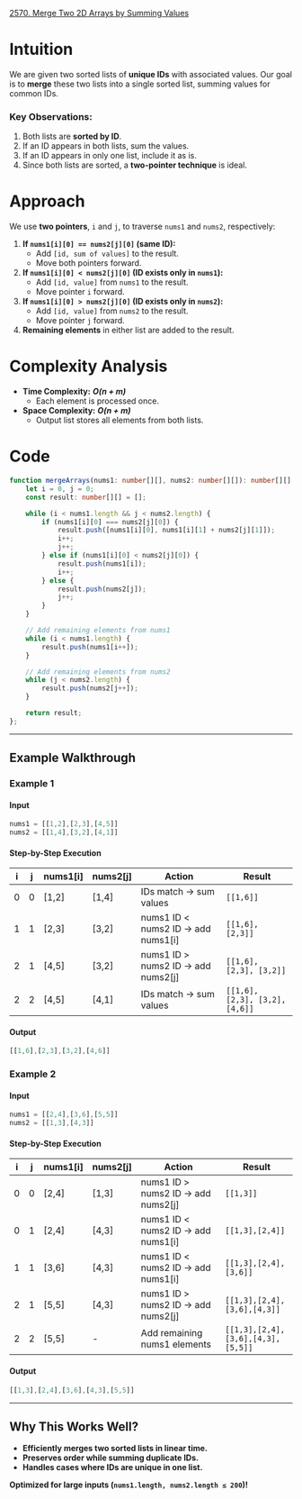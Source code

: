 [2570. Merge Two 2D Arrays by Summing Values](https://leetcode.com/problems/merge-two-2d-arrays-by-summing-values/)

# Intuition

We are given two sorted lists of **unique IDs** with associated values. Our goal is to **merge** these two lists into a single sorted list, summing values for common IDs.

### **Key Observations:**

1. Both lists are **sorted by ID**.
2. If an ID appears in both lists, sum the values.
3. If an ID appears in only one list, include it as is.
4. Since both lists are sorted, a **two-pointer technique** is ideal.

# Approach

We use **two pointers**, `i` and `j`, to traverse `nums1` and `nums2`, respectively:

1. **If `nums1[i][0] == nums2[j][0]` (same ID):**
    - Add `[id, sum of values]` to the result.
    - Move both pointers forward.
2. **If `nums1[i][0] < nums2[j][0]` (ID exists only in `nums1`):**
    - Add `[id, value]` from `nums1` to the result.
    - Move pointer `i` forward.
3. **If `nums1[i][0] > nums2[j][0]` (ID exists only in `nums2`):**
    - Add `[id, value]` from `nums2` to the result.
    - Move pointer `j` forward.
4. **Remaining elements** in either list are added to the result.

# Complexity Analysis

- **Time Complexity:** ***O(n + m)***
    - Each element is processed once.
- **Space Complexity:** ***O(n + m)***
    - Output list stores all elements from both lists.

# Code

```typescript
function mergeArrays(nums1: number[][], nums2: number[][]): number[][] {
    let i = 0, j = 0;
    const result: number[][] = [];

    while (i < nums1.length && j < nums2.length) {
        if (nums1[i][0] === nums2[j][0]) {
            result.push([nums1[i][0], nums1[i][1] + nums2[j][1]]);
            i++;
            j++;
        } else if (nums1[i][0] < nums2[j][0]) {
            result.push(nums1[i]);
            i++;
        } else {
            result.push(nums2[j]);
            j++;
        }
    }

    // Add remaining elements from nums1
    while (i < nums1.length) {
        result.push(nums1[i++]);
    }

    // Add remaining elements from nums2
    while (j < nums2.length) {
        result.push(nums2[j++]);
    }

    return result;
};

```

---

## **Example Walkthrough**

### **Example 1**

#### **Input**

```typescript
nums1 = [[1,2],[2,3],[4,5]]
nums2 = [[1,4],[3,2],[4,1]]
```

#### **Step-by-Step Execution**

|i|j|nums1[i]|nums2[j]|Action|Result|
|---|---|---|---|---|---|
|0|0|[1,2]|[1,4]|IDs match → sum values|`[[1,6]]`|
|1|1|[2,3]|[3,2]|nums1 ID < nums2 ID → add nums1[i]|`[[1,6], [2,3]]`|
|2|1|[4,5]|[3,2]|nums1 ID > nums2 ID → add nums2[j]|`[[1,6], [2,3], [3,2]]`|
|2|2|[4,5]|[4,1]|IDs match → sum values|`[[1,6], [2,3], [3,2], [4,6]]`|

#### **Output**

```typescript
[[1,6],[2,3],[3,2],[4,6]]
```

### **Example 2**

#### **Input**

```typescript
nums1 = [[2,4],[3,6],[5,5]]
nums2 = [[1,3],[4,3]]
```

#### **Step-by-Step Execution**

|i|j|nums1[i]|nums2[j]|Action|Result|
|---|---|---|---|---|---|
|0|0|[2,4]|[1,3]|nums1 ID > nums2 ID → add nums2[j]|`[[1,3]]`|
|0|1|[2,4]|[4,3]|nums1 ID < nums2 ID → add nums1[i]|`[[1,3],[2,4]]`|
|1|1|[3,6]|[4,3]|nums1 ID < nums2 ID → add nums1[i]|`[[1,3],[2,4],[3,6]]`|
|2|1|[5,5]|[4,3]|nums1 ID > nums2 ID → add nums2[j]|`[[1,3],[2,4],[3,6],[4,3]]`|
|2|2|[5,5]|-|Add remaining nums1 elements|`[[1,3],[2,4],[3,6],[4,3],[5,5]]`|

#### **Output**

```typescript
[[1,3],[2,4],[3,6],[4,3],[5,5]]
```

---

## **Why This Works Well?**

- **Efficiently merges two sorted lists in linear time.**
- **Preserves order while summing duplicate IDs.**
- **Handles cases where IDs are unique in one list.**

**Optimized for large inputs (`nums1.length, nums2.length ≤ 200`)!**